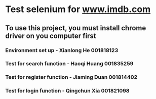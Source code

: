 # Test selenium for www.imdb.com
## To use this project, you must install chrome driver on you computer first 
### Environment set up - Xianlong He 001818123
### Test for search function - Haoqi Huang 001835259
### Test for register function - Jiaming Duan 001814402
### Test for login function - Qingchun Xia 001821098